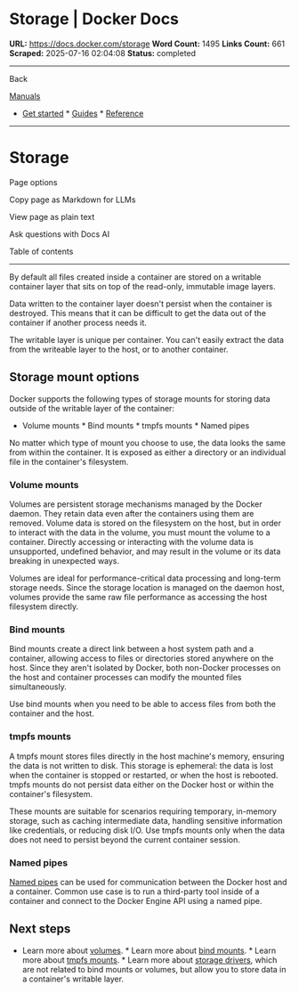 # Storage | Docker Docs

**URL:** https://docs.docker.com/storage
**Word Count:** 1495
**Links Count:** 661
**Scraped:** 2025-07-16 02:04:08
**Status:** completed

---

Back

[Manuals](https://docs.docker.com/manuals/)

  * [Get started](https://docs.docker.com/get-started/)   * [Guides](https://docs.docker.com/guides/)   * [Reference](https://docs.docker.com/reference/)

* * *

# Storage

Page options

Copy page as Markdown for LLMs

View page as plain text

Ask questions with Docs AI

Table of contents

* * *

By default all files created inside a container are stored on a writable container layer that sits on top of the read-only, immutable image layers.

Data written to the container layer doesn't persist when the container is destroyed. This means that it can be difficult to get the data out of the container if another process needs it.

The writable layer is unique per container. You can't easily extract the data from the writeable layer to the host, or to another container.

## Storage mount options

Docker supports the following types of storage mounts for storing data outside of the writable layer of the container:

  * Volume mounts   * Bind mounts   * tmpfs mounts   * Named pipes

No matter which type of mount you choose to use, the data looks the same from within the container. It is exposed as either a directory or an individual file in the container's filesystem.

### Volume mounts

Volumes are persistent storage mechanisms managed by the Docker daemon. They retain data even after the containers using them are removed. Volume data is stored on the filesystem on the host, but in order to interact with the data in the volume, you must mount the volume to a container. Directly accessing or interacting with the volume data is unsupported, undefined behavior, and may result in the volume or its data breaking in unexpected ways.

Volumes are ideal for performance-critical data processing and long-term storage needs. Since the storage location is managed on the daemon host, volumes provide the same raw file performance as accessing the host filesystem directly.

### Bind mounts

Bind mounts create a direct link between a host system path and a container, allowing access to files or directories stored anywhere on the host. Since they aren't isolated by Docker, both non-Docker processes on the host and container processes can modify the mounted files simultaneously.

Use bind mounts when you need to be able to access files from both the container and the host.

### tmpfs mounts

A tmpfs mount stores files directly in the host machine's memory, ensuring the data is not written to disk. This storage is ephemeral: the data is lost when the container is stopped or restarted, or when the host is rebooted. tmpfs mounts do not persist data either on the Docker host or within the container's filesystem.

These mounts are suitable for scenarios requiring temporary, in-memory storage, such as caching intermediate data, handling sensitive information like credentials, or reducing disk I/O. Use tmpfs mounts only when the data does not need to persist beyond the current container session.

### Named pipes

[Named pipes](https://docs.microsoft.com/en-us/windows/desktop/ipc/named-pipes) can be used for communication between the Docker host and a container. Common use case is to run a third-party tool inside of a container and connect to the Docker Engine API using a named pipe.

## Next steps

  * Learn more about [volumes](https://docs.docker.com/engine/storage/volumes/).   * Learn more about [bind mounts](https://docs.docker.com/engine/storage/bind-mounts/).   * Learn more about [tmpfs mounts](https://docs.docker.com/engine/storage/tmpfs/).   * Learn more about [storage drivers](https://docs.docker.com/engine/storage/drivers/), which are not related to bind mounts or volumes, but allow you to store data in a container's writable layer.